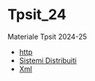 # Tpsit_24
Materiale Tpsit 2024-25
- [ http ](https://github.com/ruffoh/Tpsit_24/tree/main/2k24/Http/HTTP)
- [ Sistemi Distribuiti ](/2k24/Sistemi%20Distribuiti)
- [Xml](https://github.com/ruffoh/Tpsit_24/tree/main/2k24/Xml)
